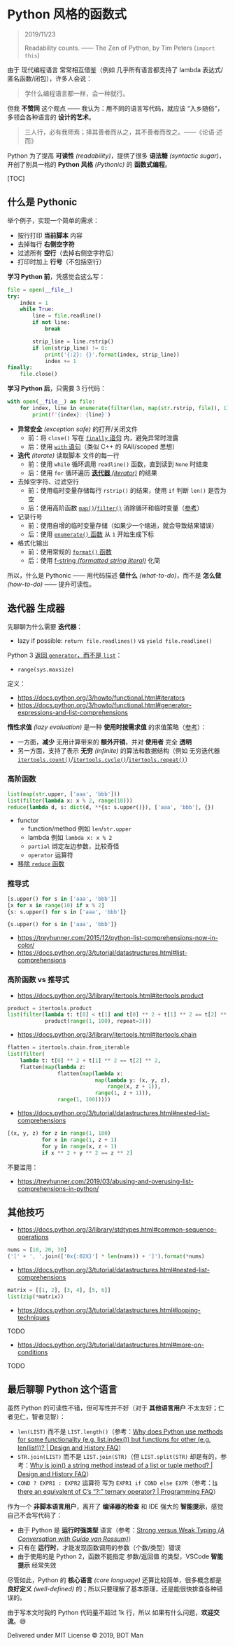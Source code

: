 ﻿# Python 风格的函数式

> 2019/11/23
> 
> Readability counts. —— The Zen of Python, by Tim Peters (`import this`)

由于 现代编程语言 常常相互借鉴（例如 几乎所有语言都支持了 lambda 表达式/匿名函数/闭包），许多人会说：

> 学什么编程语言都一样，会一种就行。

但我 **不赞同** 这个观点 —— 我认为：用不同的语言写代码，就应该 “入乡随俗”，多领会各种语言的 **设计的艺术**。

> 三人行，必有我师焉；择其善者而从之，其不善者而改之。——《论语‧述而》

Python 为了提高 **可读性** _(readability)_，提供了很多 **语法糖** _(syntactic sugar)_，开创了别具一格的 **Python 风格** _(Pythonic)_ 的 **函数式编程**。

[TOC]

## 什么是 Pythonic

举个例子，实现一个简单的需求：

- 按行打印 **当前脚本** 内容
- 去掉每行 **右侧空字符**
- 过滤所有 **空行**（去掉右侧空字符后）
- 打印时加上 **行号**（不包括空行）

**学习 Python 前**，凭感觉会这么写：

``` python
file = open(__file__)
try:
    index = 1
    while True:
        line = file.readline()
        if not line:
            break

        strip_line = line.rstrip()
        if len(strip_line) != 0:
            print('{:2}: {}'.format(index, strip_line))
            index += 1
finally:
    file.close()
```

**学习 Python 后**，只需要 3 行代码：

``` python
with open(__file__) as file:
    for index, line in enumerate(filter(len, map(str.rstrip, file)), 1):
        print(f'{index}: {line}')
```

- **异常安全** _(exception safe)_ 的打开/关闭文件
  - 前：将 `close()` 写在 [`finally` 语句](https://docs.python.org/3/reference/compound_stmts.html#the-try-statement) 内，避免异常时泄露
  - 后：使用 [`with` 语句](https://docs.python.org/3/reference/compound_stmts.html#the-with-statement)（类似 C++ 的 RAII/scoped 思想）
- **迭代** _(iterate)_ 读取脚本 文件的每一行
  - 前：使用 `while` 循环调用 `readline()` 函数，直到读到 `None` 时结束
  - 后：使用 `for` 循环遍历 [**迭代器** _(iterator)_](https://docs.python.org/3/howto/functional.html#iterators) 的结果
- 去掉空字符、过滤空行
  - 前：使用临时变量存储每行 `rstrip()` 的结果，使用 `if` 判断 `len()` 是否为空
  - 后：使用高阶函数 [`map()`](https://docs.python.org/3/library/functions.html#map)/[`filter()`](https://docs.python.org/3/library/functions.html#filter) 消除循环和临时变量（[参考](../2018/Higher-Order-Functions.md)）
- 记录行号
  - 前：使用自增的临时变量存储（如果少一个缩进，就会导致结果错误）
  - 后：使用 [`enumerate()` 函数](https://docs.python.org/3/library/functions.html#enumerate) 从 `1` 开始生成下标
- 格式化输出
  - 前：使用常规的 [`format()` 函数](https://docs.python.org/3/library/stdtypes.html#str.format)
  - 后：使用 [f-string _(formatted string literal)_](https://docs.python.org/3/reference/lexical_analysis.html#f-strings) 化简

所以，什么是 Pythonic —— 用代码描述 **做什么** _(what-to-do)_，而不是 **怎么做** _(how-to-do)_ —— 提升可读性。

## 迭代器 生成器

先聊聊为什么需要 **迭代器**：

- lazy if possible: `return file.readlines()` vs `yield file.readline()`

Python 3 [返回 `generator`，而不是 `list`](https://docs.python.org/3.0/whatsnew/3.0.html#views-and-iterators-instead-of-lists)：

- `range(sys.maxsize)`

定义：

- https://docs.python.org/3/howto/functional.html#iterators
- https://docs.python.org/3/howto/functional.html#generator-expressions-and-list-comprehensions

**惰性求值** _(lazy evaluation)_ 是一种 **使用时按需求值** 的求值策略（[参考](https://en.wikipedia.org/wiki/Lazy_evaluation)）：

- 一方面，**减少** 无用计算带来的 **额外开销**，并对 **使用者** 完全 **透明**
- 另一方面，支持了表示 **无穷** _(infinite)_ 的算法和数据结构（例如 无穷迭代器 [`itertools.count()`](https://docs.python.org/3/library/itertools.html#itertools.count)/[`itertools.cycle()`](https://docs.python.org/3/library/itertools.html#itertools.cycle)/[`itertools.repeat()`](https://docs.python.org/3/library/itertools.html#itertools.repeat)）

### 高阶函数

``` python
list(map(str.upper, ['aaa', 'bbb']))
list(filter(lambda x: x % 2, range(10)))
reduce(lambda d, s: dict(d, **{s: s.upper()}), ['aaa', 'bbb'], {})
```

- functor
  - function/method 例如 `len`/`str.upper`
  - lambda 例如 `lambda x: x % 2`
  - `partial` 绑定左边参数，比较奇怪
  - `operator` 运算符
- [移除 `reduce` 函数](https://docs.python.org/3.0/whatsnew/3.0.html#builtins)

### 推导式

``` python
[s.upper() for s in ['aaa', 'bbb']]
[x for x in range(10) if x % 2]
{s: s.upper() for s in ['aaa', 'bbb']}

{s.upper() for s in ['aaa', 'bbb']}
```

- https://treyhunner.com/2015/12/python-list-comprehensions-now-in-color/
- https://docs.python.org/3/tutorial/datastructures.html#list-comprehensions

### 高阶函数 vs 推导式

- https://docs.python.org/3/library/itertools.html#itertools.product

``` python
product = itertools.product
list(filter(lambda t: t[0] < t[1] and t[0] ** 2 + t[1] ** 2 == t[2] ** 2,
            product(range(1, 100), repeat=3)))
```

- https://docs.python.org/3/library/itertools.html#itertools.chain

``` python
flatten = itertools.chain.from_iterable
list(filter(
    lambda t: t[0] ** 2 + t[1] ** 2 == t[2] ** 2,
    flatten(map(lambda z:
                flatten(map(lambda x:
                            map(lambda y: (x, y, z),
                                range(x, z + 1)),
                            range(1, z + 1))),
                range(1, 100)))))
```

- https://docs.python.org/3/tutorial/datastructures.html#nested-list-comprehensions

``` python
[(x, y, z) for z in range(1, 100)
           for x in range(1, z + 1)
           for y in range(x, z + 1)
           if x ** 2 + y ** 2 == z ** 2]
```

不要滥用：

- https://treyhunner.com/2019/03/abusing-and-overusing-list-comprehensions-in-python/

## 其他技巧

- https://docs.python.org/3/library/stdtypes.html#common-sequence-operations

``` python
nums = [10, 20, 30]
('[' + ', '.join(['0x{:02X}'] * len(nums)) + ']').format(*nums)
```

- https://docs.python.org/3/tutorial/datastructures.html#nested-list-comprehensions

``` python
matrix = [[1, 2], [3, 4], [5, 6]]
list(zip(*matrix))
```

- https://docs.python.org/3/tutorial/datastructures.html#looping-techniques

TODO

- https://docs.python.org/3/tutorial/datastructures.html#more-on-conditions

TODO

## 最后聊聊 Python 这个语言

虽然 Python 的可读性不错，但可写性并不好（对于 **其他语言用户** 不太友好；仁者见仁，智者见智）：

- `len(LIST)` 而不是 `LIST.length()`（参考：[Why does Python use methods for some functionality (e.g. list.index()) but functions for other (e.g. len(list))? | Design and History FAQ](https://docs.python.org/3/faq/design.html#why-does-python-use-methods-for-some-functionality-e-g-list-index-but-functions-for-other-e-g-len-list)）
- `STR.join(LIST)` 而不是 `LIST.join(STR)`（但 `LIST.split(STR)` 却是有的，参考：[Why is join() a string method instead of a list or tuple method? | Design and History FAQ](https://docs.python.org/3/faq/design.html#why-is-join-a-string-method-instead-of-a-list-or-tuple-method)）
- `COND ? EXPR1 : EXPR2` 运算符 写为 `EXPR1 if COND else EXPR`（参考：[Is there an equivalent of C’s “?:” ternary operator? | Programming FAQ](https://docs.python.org/3/faq/programming.html#is-there-an-equivalent-of-c-s-ternary-operator)）

作为一个 **非脚本语言用户**，离开了 **编译器的检查** 和 IDE 强大的 **智能提示**，感觉自己不会写代码了：

- 由于 Python 是 **运行时强类型** 语言（参考：[Strong versus Weak Typing
_(A Conversation with Guido van Rossum)_](https://www.artima.com/intv/strongweak.html#part2)）
- 只有在 **运行时**，才能发现函数调用的参数（个数/类型）错误
- 由于使用的是 Python 2，函数不能指定 参数/返回值 的类型，VSCode **智能提示** 经常失效

尽管如此，Python 的 **核心语言** _(core language)_ 还算比较简单，很多概念都是 **良好定义** _(well-defined)_ 的；所以只要理解了基本原理，还是能很快排查各种错误的。

由于写本文时我的 Python 代码量不超过 1k 行，所以 如果有什么问题，**欢迎交流**。😄

Delivered under MIT License &copy; 2019, BOT Man
